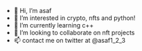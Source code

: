 - 👋 Hi, I’m asaf
- 👀 I’m interested in crypto, nfts and python! 
- 🌱 I’m currently learning c++
- 💞️ I’m looking to collaborate on nft projects
- 📫 contact me on twitter at @asaf1_2_3

